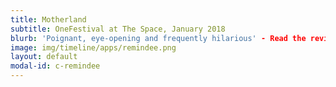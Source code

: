 ```yaml
---
title: Motherland
subtitle: OneFestival at The Space, January 2018
blurb: 'Poignant, eye-opening and frequently hilarious' - Read the reviews: [theatrebox] from (https://theatrebox.blog/2018/01/12/programme-b-the-one-festival-the-space){:target="_blank"} to [The Upcoming](https://www.theupcoming.co.uk/2018/01/11/the-one-festival-programme-b-at-the-space-a-heady-mix-of-gender-race-depression-redemption-and-lots-of-laughs-theatre-review){:target="_blank"}.
image: img/timeline/apps/remindee.png
layout: default
modal-id: c-remindee
---
```

